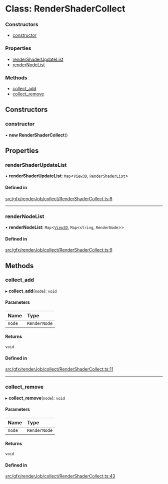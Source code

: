 # Class: RenderShaderCollect

### Constructors

- [constructor](RenderShaderCollect.md#constructor)

### Properties

- [renderShaderUpdateList](RenderShaderCollect.md#rendershaderupdatelist)
- [renderNodeList](RenderShaderCollect.md#rendernodelist)

### Methods

- [collect\_add](RenderShaderCollect.md#collect_add)
- [collect\_remove](RenderShaderCollect.md#collect_remove)

## Constructors

### constructor

• **new RenderShaderCollect**()

## Properties

### renderShaderUpdateList

• **renderShaderUpdateList**: `Map`<[`View3D`](View3D.md), [`RenderShaderList`](../types/RenderShaderList.md)\>

#### Defined in

[src/gfx/renderJob/collect/RenderShaderCollect.ts:8](https://github.com/Orillusion/orillusion/blob/main/src/gfx/renderJob/collect/RenderShaderCollect.ts#L8)

___

### renderNodeList

• **renderNodeList**: `Map`<[`View3D`](View3D.md), `Map`<`string`, `RenderNode`\>\>

#### Defined in

[src/gfx/renderJob/collect/RenderShaderCollect.ts:9](https://github.com/Orillusion/orillusion/blob/main/src/gfx/renderJob/collect/RenderShaderCollect.ts#L9)

## Methods

### collect\_add

▸ **collect_add**(`node`): `void`

#### Parameters

| Name | Type |
| :------ | :------ |
| `node` | `RenderNode` |

#### Returns

`void`

#### Defined in

[src/gfx/renderJob/collect/RenderShaderCollect.ts:11](https://github.com/Orillusion/orillusion/blob/main/src/gfx/renderJob/collect/RenderShaderCollect.ts#L11)

___

### collect\_remove

▸ **collect_remove**(`node`): `void`

#### Parameters

| Name | Type |
| :------ | :------ |
| `node` | `RenderNode` |

#### Returns

`void`

#### Defined in

[src/gfx/renderJob/collect/RenderShaderCollect.ts:43](https://github.com/Orillusion/orillusion/blob/main/src/gfx/renderJob/collect/RenderShaderCollect.ts#L43)
